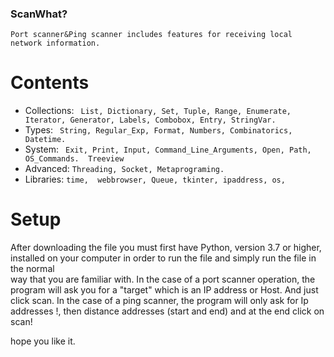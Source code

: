 ### ScanWhat?
    Port scanner&Ping scanner includes features for receiving local network information.

# Contents

*  Collections: ` List, Dictionary, Set, Tuple, Range, Enumerate, Iterator, Generator, Labels, Combobox, Entry, StringVar.`
*  Types: ` String, Regular_Exp, Format, Numbers, Combinatorics, Datetime.`
*  System: ` Exit, Print, Input, Command_Line_Arguments, Open, Path, OS_Commands.  Treeview`
*  Advanced: `Threading, Socket, Metaprograming. `
*  Libraries: `time,  webbrowser, Queue, tkinter, ipaddress, os,`


# Setup
 After downloading the file you must first have Python, version 3.7 or higher, installed on your computer in order to run the file and simply run the file in the normal   
 way that you are familiar with.
 In the case of a port scanner operation, the program will ask you for a "target" which is an IP address or Host. And just click scan.
 In the case of a ping scanner, the program will only ask for Ip addresses !, then distance addresses (start and end) and at the end click on scan!



hope you like it. 
